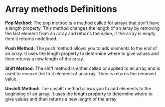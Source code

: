 # Array methods Definitions

**Pop Method:**
The pop method is a method called for arrays that don't have a length property. This method changes the length of an array by removing the last element from an array and returns the value, if the array is empty then it returns undefined.

**Push Method:**
The push method allows you to add elements to the end of an array. It uses the length property to determine where to give values and then returns a new length of the array.

**Shift Method:**
The shift method is either called or applied to an array and is used to remove the first element of an array. Then is returns the removed value.

**Unshift Method:**
The unshift method allows you to add elements to the beginning of an array. It uses the length property to determine where to give values and then returns a new length of the array.
